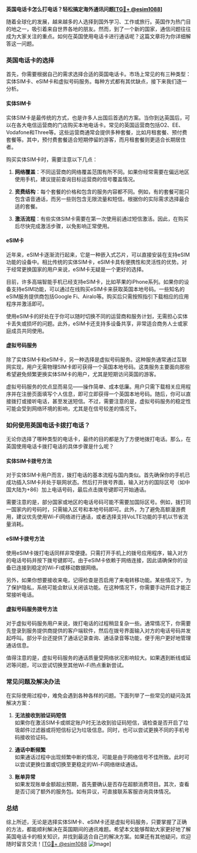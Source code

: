 **英国电话卡怎么打电话？轻松搞定海外通讯问题[[TG💪+ @esim1088](https://t.me/s/esim1088)]**

随着全球化的发展，越来越多的人选择到国外学习、工作或旅行。英国作为热门目的地之一，吸引着来自世界各地的朋友。然而，到了一个新的国家，通信问题往往成为大家关注的重点。如何在英国使用电话卡进行通话呢？这篇文章将为你详细解答这一问题。

### 英国电话卡的选择

首先，你需要根据自己的需求选择合适的英国电话卡。市场上常见的有三种类型：实体SIM卡、eSIM卡和虚拟号码服务。每种方式都有其优缺点，接下来我们逐一分析。

#### 实体SIM卡

实体SIM卡是最传统的方式，也是许多人出国后首选的方案。当你到达英国后，可以在各大电信运营商的门店购买本地电话卡。常见的英国运营商包括O2、EE、Vodafone和Three等。这些运营商通常会提供多种套餐，比如月租套餐、预付费套餐等。其中，预付费套餐适合短期停留的游客，而月租套餐则更适合长期居住者。

购买实体SIM卡时，需要注意以下几点：

1. **网络覆盖**：不同运营商的网络覆盖范围有所不同。如果你经常需要在偏远地区使用手机，建议提前查询目标运营商的信号覆盖情况。
   
2. **资费结构**：每个套餐的价格和包含的服务内容都不同。例如，有的套餐可能只包含语音通话，而另一些则包含无限流量和短信。根据你的实际需求选择最合适的套餐。

3. **激活流程**：有些实体SIM卡需要在第一次使用前通过短信激活。因此，在购买后尽快完成激活步骤，以免影响正常使用。

#### eSIM卡

近年来，eSIM卡逐渐流行起来，它是一种嵌入式芯片，可以直接安装在支持eSIM功能的设备中。相比传统的实体SIM卡，eSIM卡具有便携性和灵活性的优势。对于经常更换国家的用户来说，eSIM卡无疑是一个更好的选择。

目前，许多高端智能手机已经支持eSIM卡，比如苹果的iPhone系列。如果你的设备支持eSIM功能，可以通过在线购买eSIM卡来获取英国本地号码。一些知名的eSIM服务提供商包括Google Fi、Airalo等。购买后只需按照指引下载相应的应用程序并激活即可。

使用eSIM卡的好处在于你可以随时切换不同的运营商和服务计划，无需担心实体卡丢失或损坏的问题。此外，eSIM卡还支持多设备共享，非常适合商务人士或家庭成员共同使用。

#### 虚拟号码服务

除了实体SIM卡和eSIM卡，另一种选择是虚拟号码服务。这种服务通常通过互联网实现，用户无需物理SIM卡即可获得一个英国本地号码。这类服务主要面向那些希望避免频繁更换实体SIM卡的用户，尤其是短期访问英国的游客。

虚拟号码服务的优点显而易见——操作简单、成本低廉。用户只需下载相关应用程序并在注册页面填写个人信息，即可立即获得一个英国本地号码。随后，你可以直接拨打或接听电话，甚至发送短信。不过，需要注意的是，虚拟号码服务的稳定性可能会受到网络环境的影响，尤其是在信号较差的情况下。

### 如何使用英国电话卡拨打电话？

无论你选择了哪种类型的电话卡，最终的目的都是为了方便地拨打电话。那么，在英国使用电话卡拨打电话的具体步骤是什么呢？

#### 实体SIM卡拨号方法

对于实体SIM卡用户而言，拨打电话的基本流程与国内类似。首先确保你的手机已成功插入SIM卡并处于联网状态。然后打开拨号界面，输入对方的国际区号（如中国大陆为+86）加上电话号码，最后点击拨号键即可开始通话。

需要注意的是，部分国家或地区的电话号码可能不需要加国际区号。例如，拨打同一国家内的号码时，只需输入区号和本地号码即可。此外，为了避免高额漫游费用，建议优先使用Wi-Fi网络进行通话，或者选择支持VoLTE功能的手机以节省流量消耗。

#### eSIM卡拨号方法

使用eSIM卡拨打电话同样非常便捷。只需打开手机上的拨号应用程序，输入对方的电话号码并按下拨号键即可。由于eSIM卡依赖于网络连接，因此请确保你的设备已连接到稳定的Wi-Fi或移动数据网络。

另外，如果你想要接收来电，记得检查是否启用了来电转移功能。某些情况下，为了保护隐私，系统可能会默认关闭该功能。在这种情况下，你需要手动开启才能正常接听电话。

#### 虚拟号码服务拨号方法

对于虚拟号码服务用户来说，拨打电话的过程稍显复杂一些。通常情况下，你需要先登录到服务提供商提供的客户端软件，然后在拨号界面输入对方的电话号码并发起呼叫。部分平台还提供了通话记录查询、通话录音等功能，便于用户更好地管理通话信息。

值得注意的是，虚拟号码服务的通话质量受网络状况影响较大。如果遇到断线或延迟等问题，可以尝试切换至其他Wi-Fi热点重新尝试。

### 常见问题及解决办法

在实际使用过程中，难免会遇到各种各样的问题。下面列举了一些常见的疑问及其解决方案：

1. **无法接收到验证码短信**  
   如果你在激活SIM卡或绑定账户时无法收到验证码短信，请检查是否开启了垃圾邮件过滤器或将短信标记为垃圾信息。同时，也可以尝试更换不同的手机号码接收验证码。

2. **通话中断频繁**  
   如果通话过程中出现频繁中断的情况，可能是由于网络信号不佳所致。此时可以尝试更换位置或切换至更稳定的Wi-Fi网络继续通话。

3. **账单异常**  
   如果发现账单金额超出预期，首先要确认是否存在超额消费项目。其次，查看是否订阅了额外的服务包。如有异议，可直接联系客服咨询具体情况。

### 总结

综上所述，无论是选择实体SIM卡、eSIM卡还是虚拟号码服务，只要掌握了正确的方法，都能顺利解决在英国期间的通讯难题。希望本文能够帮助大家更好地了解英国电话卡的相关知识，并找到最适合自己的解决方案。如果还有其他疑问，欢迎随时留言交流！[[TG💪+ @esim1088](https://t.me/s/esim1088) ![Image](https://i.postimg.cc/4NQfJmqS/Snipaste-2025-05-13-00-14-12.png)]